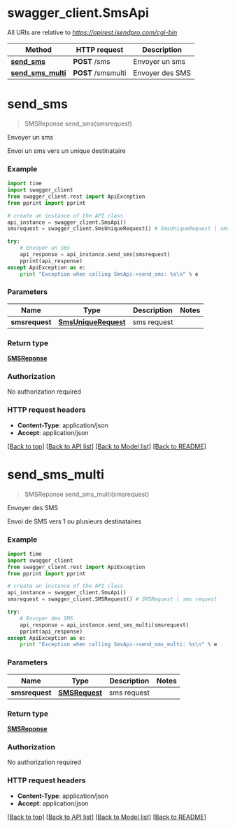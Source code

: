 # swagger_client.SmsApi

All URIs are relative to *https://apirest.isendpro.com/cgi-bin*

Method | HTTP request | Description
------------- | ------------- | -------------
[**send_sms**](SmsApi.md#send_sms) | **POST** /sms | Envoyer un sms
[**send_sms_multi**](SmsApi.md#send_sms_multi) | **POST** /smsmulti | Envoyer des SMS


# **send_sms**
> SMSReponse send_sms(smsrequest)

Envoyer un sms

Envoi un sms vers un unique destinataire

### Example 
```python
import time
import swagger_client
from swagger_client.rest import ApiException
from pprint import pprint

# create an instance of the API class
api_instance = swagger_client.SmsApi()
smsrequest = swagger_client.SmsUniqueRequest() # SmsUniqueRequest | sms request

try: 
    # Envoyer un sms
    api_response = api_instance.send_sms(smsrequest)
    pprint(api_response)
except ApiException as e:
    print "Exception when calling SmsApi->send_sms: %s\n" % e
```

### Parameters

Name | Type | Description  | Notes
------------- | ------------- | ------------- | -------------
 **smsrequest** | [**SmsUniqueRequest**](SmsUniqueRequest.md)| sms request | 

### Return type

[**SMSReponse**](SMSReponse.md)

### Authorization

No authorization required

### HTTP request headers

 - **Content-Type**: application/json
 - **Accept**: application/json

[[Back to top]](#) [[Back to API list]](../README.md#documentation-for-api-endpoints) [[Back to Model list]](../README.md#documentation-for-models) [[Back to README]](../README.md)

# **send_sms_multi**
> SMSReponse send_sms_multi(smsrequest)

Envoyer des SMS

Envoi de SMS vers 1 ou plusieurs destinataires 

### Example 
```python
import time
import swagger_client
from swagger_client.rest import ApiException
from pprint import pprint

# create an instance of the API class
api_instance = swagger_client.SmsApi()
smsrequest = swagger_client.SMSRequest() # SMSRequest | sms request

try: 
    # Envoyer des SMS
    api_response = api_instance.send_sms_multi(smsrequest)
    pprint(api_response)
except ApiException as e:
    print "Exception when calling SmsApi->send_sms_multi: %s\n" % e
```

### Parameters

Name | Type | Description  | Notes
------------- | ------------- | ------------- | -------------
 **smsrequest** | [**SMSRequest**](SMSRequest.md)| sms request | 

### Return type

[**SMSReponse**](SMSReponse.md)

### Authorization

No authorization required

### HTTP request headers

 - **Content-Type**: application/json
 - **Accept**: application/json

[[Back to top]](#) [[Back to API list]](../README.md#documentation-for-api-endpoints) [[Back to Model list]](../README.md#documentation-for-models) [[Back to README]](../README.md)

